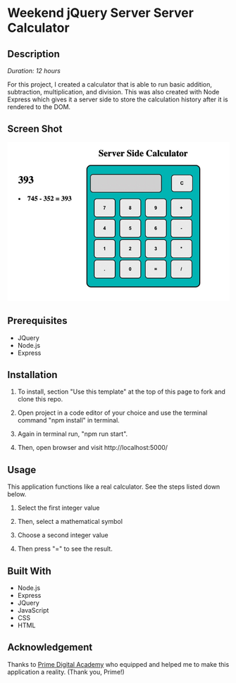 # Weekend jQuery Server Server Calculator

## Description

_Duration: 12 hours_

For this project, I created a calculator that is able to run basic addition, subtraction, multiplication, and division. This was also created with Node Express which gives it a server side to store the calculation history after it is rendered to the DOM. 

## Screen Shot

![my calculator](images/myCalculator.jpeg)

## Prerequisites

- JQuery
- Node.js
- Express

## Installation 

1. To install, section "Use this template" at the top of this page to fork and clone this repo. 

2. Open project in a code editor of your choice and use the terminal command "npm install" in terminal.

3. Again in terminal run, "npm run start".

4. Then, open browser and visit http://localhost:5000/

## Usage 

This application functions like a real calculator. See the steps listed down below.

1. Select the first integer value

2. Then, select a mathematical symbol

3. Choose a second integer value

4. Then press "=" to see the result.

## Built With

- Node.js
- Express
- JQuery
- JavaScript
- CSS
- HTML

## Acknowledgement
Thanks to [Prime Digital Academy](www.primeacademy.io) who equipped and helped me to make this application a reality. (Thank you, Prime!)